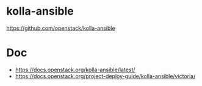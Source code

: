 # kolla-ansible
https://github.com/openstack/kolla-ansible

# Doc
- https://docs.openstack.org/kolla-ansible/latest/
- https://docs.openstack.org/project-deploy-guide/kolla-ansible/victoria/

